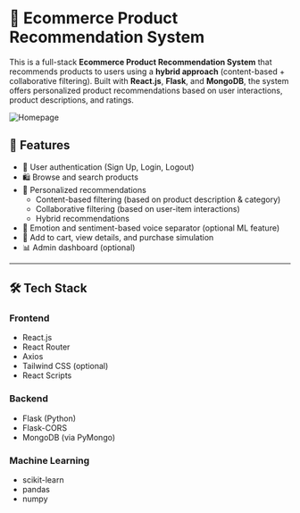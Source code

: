  # 🛒 Ecommerce Product Recommendation System

This is a full-stack **Ecommerce Product Recommendation System** that recommends products to users using a **hybrid approach** (content-based + collaborative filtering). Built with **React.js**, **Flask**, and **MongoDB**, the system offers personalized product recommendations based on user interactions, product descriptions, and ratings.

![Homepage](./src/images/Recommendationsystem.png)

## 🚀 Features

- 🔐 User authentication (Sign Up, Login, Logout)
- 🛍️ Browse and search products
- 🎯 Personalized recommendations
  - Content-based filtering (based on product description & category)
  - Collaborative filtering (based on user-item interactions)
  - Hybrid recommendations
- 🧠 Emotion and sentiment-based voice separator (optional ML feature)
- 🧾 Add to cart, view details, and purchase simulation
- 📊 Admin dashboard (optional)

---

## 🛠️ Tech Stack

### Frontend
- React.js
- React Router
- Axios
- Tailwind CSS (optional)
- React Scripts

### Backend
- Flask (Python)
- Flask-CORS
- MongoDB (via PyMongo)

### Machine Learning
- scikit-learn
- pandas
- numpy

 
